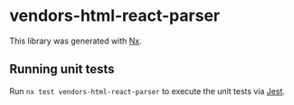 # vendors-html-react-parser

This library was generated with [Nx](https://nx.dev).

## Running unit tests

Run `nx test vendors-html-react-parser` to execute the unit tests via [Jest](https://jestjs.io).
